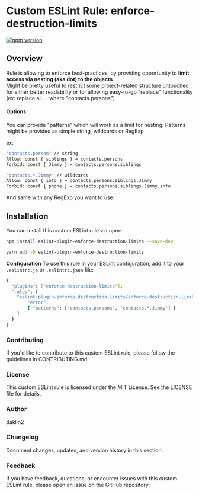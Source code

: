 
# Custom ESLint Rule: enforce-destruction-limits

[![npm version](https://badge.fury.io/js/eslint-plugin-enforce-destruction-limits.svg)](https://www.npmjs.com/package/eslint-plugin-enforce-destruction-limits)

## Overview

Rule is allowing to enforce best-practices, by providing opportunity to **limit access via nesting (aka dot) to the objects**.<br>
Might be pretty useful to restrict some project-related structure untouched for either better readability or for allowing easy-to-go "replace" functionality (ex: replace all ... where "contacts.persons")

#### Options
You can provide "patterns" which will work as a limit for nesting.
Patterns might be provided as simple string, wildcards or RegExp

ex:
```bash
"contacts.person" // string
Allow: const { siblings } = contacts.persons
Forbid: const { Jimmy } = contacts.persons.siblings
```
```bash
"contacts.*.Jimmy" // wildcards
Allow: const { info } = contacts.persons.siblings.Jimmy
Forbid: const { phone } = contacts.persons.siblings.Jimmy.info
```
And same with any RegExp you want to use.


## Installation

You can install this custom ESLint rule via npm:

```bash
npm install eslint-plugin-enforce-destruction-limits --save-dev
```
```bash
yarn add -D eslint-plugin-enforce-destruction-limits
```

**Configuration**
To use this rule in your ESLint configuration, add it to your `.eslintrc.js` or `.eslintrc.json` file:

```bash
{
  "plugins": ["enforce-destruction-limits"],
  "rules": {
    "eslint-plugin-enforce-destruction-limits/enforce-destruction-limits": [
        "error",
        { "patterns": ["contacts.persons", "contacts.*.Jimmy"] }
    ]
  }
}
```



### Contributing
If you'd like to contribute to this custom ESLint rule, please follow the guidelines in CONTRIBUTING.md.

### License
This custom ESLint rule is licensed under the MIT License. See the LICENSE file for details.

### Author
daklin2

### Changelog
Document changes, updates, and version history in this section.

### Feedback
If you have feedback, questions, or encounter issues with this custom ESLint rule, please open an issue on the GitHub repository.
